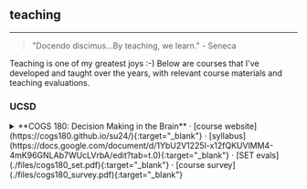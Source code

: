 
## teaching
***
> "Docendo discimus...By teaching, we learn."  - Seneca

Teaching is one of my greatest joys :-) Below are courses that I've developed and taught over the years, with relevant course materials and teaching evaluations. 

### UCSD
<details>
  This interdisciplinary course aims to unravel the complexities behind human decision making by integrating insights from psychology, economics, neuroscience, psychiatry, design, and machine learning. We will explore everything from the cognitive biases and heuristics that shape our everyday decisions, to how decision making is impaired in various psychiatric disorders. We will also discuss why it's so hard to make rational decisions, and how we can use AI to improve our decision making. **Prerequisites:** [COGS 14A] and [BILD 12 or COGS 17] and [COGS 18] or permission of instructor.
  <summary> **COGS 180: Decision Making in the Brain** · [course website](https://cogs180.github.io/su24/){:target="_blank"} · [syllabus](https://docs.google.com/document/d/1YbU2V1225l-x12fQKUVlMM4-4mK96GNLAb7WUcLVrbA/edit?tab=t.0){:target="_blank"} · [SET evals](./files/cogs180_set.pdf){:target="_blank"} · [course survey](./files/cogs180_survey.pdf){:target="_blank"} </summary>
  
**COGS 180: Decision Making in the Brain** · [course website](https://cogs180.github.io/su24/){:target="_blank"} · [syllabus](https://docs.google.com/document/d/1YbU2V1225l-x12fQKUVlMM4-4mK96GNLAb7WUcLVrbA/edit?tab=t.0){:target="_blank"} · [SET evals](./files/cogs180_set.pdf){:target="_blank"} · [course survey](./files/cogs180_survey.pdf){:target="_blank"}

This interdisciplinary course aims to unravel the complexities behind human decision making by integrating insights from psychology, economics, neuroscience, psychiatry, design, and machine learning. We will explore everything from the cognitive biases and heuristics that shape our everyday decisions, to how decision making is impaired in various psychiatric disorders. We will also discuss why it's so hard to make rational decisions, and how we can use AI to improve our decision making. **Prerequisites:** [COGS 14A] and [BILD 12 or COGS 17] and [COGS 18] or permission of instructor.


### Harvard University
**From Bench to Bedside: Entraining Policy to Science** · [course website](https://mahpingfellows.github.io/course/){:target="_blank"} 

Circadian rhythms have a profound impact on our health and well being. Beyond regulating our sleep, they influence cognitive alertness, gastric motility, and cardiovascular health and many other body processes. Yet, our industrialized, 24/7 world often brings us out of sync with these rhythms leading to pervasive but addressable health consequences. Students will learn about the molecular and circuit mechanisms that sync our circadian rhythms to environmental cues like light and food, how our everyday activities and societal issues impact these rhythms, and how we can make policies to keep our circadian health intact without sacrificing all the amenities of modern life. Course developed and offered through the [Morehouse and Harvard Partnership in Neuroscience Growth (MAHPING) Pedagogy Fellows Program](https://mahping.hsites.harvard.edu/pedagogy-fellows-program){:target="_blank"}


**GENED 1125: Artificial and Natural Intelligence** · [course website](https://gened1125.github.io/spring2024/){:target="_blank"} · [S2022 evals](./files/gened1125_s22.pdf){:target="_blank"} · [S2021 evals](./files/gened1125_s21.pdf){:target="_blank"} 

What is intelligence? An inquiry into the nature of intelligence can take different forms – philosophical, biological, mathematical or technological. In this course, we will use machine intelligence (everything from voice recognizing smartphones to game-playing computers) as a handle to think about natural intelligence (brains and behavior of animals). Although we will start with big, general questions, we will quickly move to concrete queries about brains and computers. This approach, rather than just starting with brains of animals, may be useful in framing more universal questions independent of the specific architecture of brains of animals. As machines increasingly perform tasks that were once thought to be solely in the domain of humans, there is an urgent need for discussions of the moral and societal implications of artificial intelligence. 

**Guest lectures:**
* [Reinforcement learning in the brain](https://www.youtube.com/watch?v=qIjEKWftu0A&ab_channel=LucyLai){:target="_blank"} 
* [What is consciousness? And can machines have it?](https://www.youtube.com/watch?v=kle1uBIW8dM&ab_channel=LucyLai){:target="_blank"}


**NB314QC/NB212: Math Tools for Neuroscience** · [course website](https://ebatty.github.io/MathToolsforNeuroscience/intro.html){:target="_blank"}  · [syllabus](https://docs.google.com/document/d/15kfaz1kyhHrSDlMr_YHbdG58HQfPUHnDL4xzD3m74rg/edit?usp=sharing){:target="_blank"} · [github](https://github.com/ebatty/MathToolsforNeuroscience) · [JTerm2020 evals](./files/nb314qc_evals.pdf){:target="_blank"} · [F2020 evals](./files/nb212_evals.pdf){:target="_blank"}

Numerical data analysis has become a nearly indispensable tool in modern neuroscience. This course aims to equip graduate students with the fundamental mathematical skills in quantitative modeling and data analysis necessary for neuroscience research. The course is aimed at first or second-year students in the Neuroscience PhD program, and is open to other graduate students in the biosciences. This pilot course serves as a crash course to the basics of linear algebra, differential equations, and basic probability and statistics from a mathematical perspective. Each mathematical concept will be illustrated via applications to neural datasets. In 2021, the course became a foundational requirement for the PiN [Certificate in Computational Neuroscience](https://pinphd.hms.harvard.edu/training/computational-certificate){:target="_blank"}.

### Rice University
**COLL 158: How Music Plays the Brain** · [syllabus](https://docs.google.com/document/d/16q9Pa99eruEe2GDdR0uwwedANzm61h8XbWsXU7DSy7M/edit?usp=sharing){:target="_blank"} · [course evals](./files/coll158_evals.pdf){:target="_blank"} · [teaching evals](./files/coll158_teaching.pdf){:target="_blank"}
  
Why do we love music? Why do certain songs get stuck in our head, or remind us of certain events in our life? What can music teach us about the human brain? This course examines the ways in which music has shaped the human brain and how it continues to shape the way we act, think, and create into the modern age. Students will discuss and critique the various ongoing topics of music cognition and neuroscience research that aim to delve into the biology of this universal human obsession. Recipient of the 2017 Rice University [Student-Taught Course Teaching Award](https://cte.rice.edu/stc#award){:target="_blank"}!

***
[back](./)

